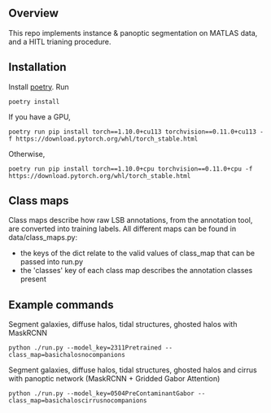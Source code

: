 ## Overview

This repo implements instance & panoptic segmentation on MATLAS data, and a HITL trianing procedure.

## Installation

Install [poetry](https://python-poetry.org/docs/). Run
```
poetry install
```

If you have a GPU,
```
poetry run pip install torch==1.10.0+cu113 torchvision==0.11.0+cu113 -f https://download.pytorch.org/whl/torch_stable.html
```

Otherwise,
```
poetry run pip install torch==1.10.0+cpu torchvision==0.11.0+cpu -f https://download.pytorch.org/whl/torch_stable.html
```


## Class maps

Class maps describe how raw LSB annotations, from the annotation tool, are converted into training labels. All different maps can be found in data/class_maps.py:
- the keys of the dict relate to the valid values of class_map that can be passed into run.py
- the 'classes' key of each class map describes the annotation classes present

## Example commands

Segment galaxies, diffuse halos, tidal structures, ghosted halos with MaskRCNN
```
python ./run.py --model_key=2311Pretrained --class_map=basichalosnocompanions
```

Segment galaxies, diffuse halos, tidal structures, ghosted halos and cirrus with panoptic network (MaskRCNN + Gridded Gabor Attention)
```
python ./run.py --model_key=0504PreContaminantGabor --class_map=basichaloscirrusnocompanions
```
